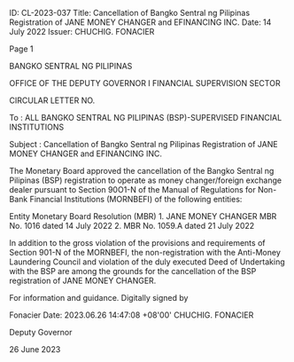 ID: CL-2023-037
Title: Cancellation of Bangko Sentral ng Pilipinas Registration of JANE MONEY CHANGER and EFINANCING INC.
Date: 14 July 2022
Issuer: CHUCHIG. FONACIER

Page 1

BANGKO SENTRAL NG PILIPINAS

OFFICE OF THE DEPUTY GOVERNOR I FINANCIAL SUPERVISION SECTOR

CIRCULAR LETTER NO.

To : ALL BANGKO SENTRAL NG PILIPINAS (BSP)-SUPERVISED FINANCIAL INSTITUTIONS

Subject : Cancellation of Bangko Sentral ng Pilipinas Registration of JANE MONEY CHANGER and EFINANCING INC.

The Monetary Board approved the cancellation of the Bangko Sentral ng Pilipinas (BSP) registration to operate as money changer/foreign exchange dealer pursuant to Section 90O1-N of the Manual of Regulations for Non-Bank Financial Institutions (MORNBEFI) of the following entities:

Entity Monetary Board Resolution (MBR) 1. JANE MONEY CHANGER MBR No. 1016 dated 14 July 2022 2. MBR No. 1059.A dated 21 July 2022

In addition to the gross violation of the provisions and requirements of Section 901-N of the MORNBEFI, the non-registration with the Anti-Money Laundering Council and violation of the duly executed Deed of Undertaking with the BSP are among the grounds for the cancellation of the BSP registration of JANE MONEY CHANGER.

For information and guidance. Digitally signed by

Fonacier Date: 2023.06.26 14:47:08 +08'00' CHUCHIG. FONACIER

Deputy Governor

26 June 2023